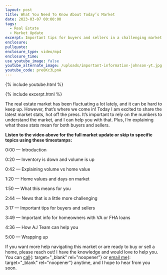 ```yaml
---
layout: post
title: What You Need To Know About Today’s Market
date: 2023-03-07 00:00:00
tags:
  - Real Estate
  - Market Update
excerpt: Important tips for buyers and sellers in a challenging market.
enclosure:
pullquote:
enclosure_type: video/mp4
enclosure_time:
use_youtube_image: false
youtube_alternate_image: /uploads/important-information-johnson-yt.jpg
youtube_code: pre8Kc3LpnA
---
```

{% include youtube.html %}

{% include excerpt.html %}

The real estate market has been fluctuating a lot lately, and it can be hard to keep up. However, that’s where we come in! Today I am excited to share the latest market stats, hot off the press. It’s important to rely on the numbers to understand the market, and I can help you with that. Plus, I’m explaining what those stats mean for both buyers and sellers.&nbsp;

**Listen to the video above for the full market update or skip to specific topics using these timestamps:&nbsp;**

0:00 — Introduction&nbsp;

0:20 — Inventory is down and volume is up&nbsp;

0:42 — Explaining volume vs home value

1:20 — Home values and days on market&nbsp;

1:50 — What this means for you&nbsp;

2:44 — News that is a little more challenging&nbsp;

3:17 — Important tips for buyers and sellers

3:49 —&nbsp;Important info for homeowners with VA or FHA loans

4:36 — How AJ Team can help you

5:00 — Wrapping up&nbsp;

If you want more help navigating this market or are ready to buy or sell a home, please reach out! I have the knowledge and would love to help you. You can [call](tel:703-991-7900){: target="_blank" rel="noopener"} or [email me](mailto:connect@AJTeamRealty.com){: target="_blank" rel="noopener"} anytime, and I hope to hear from you soon.
